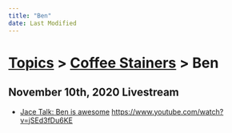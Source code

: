 ```yaml
---
title: "Ben"
date: Last Modified
---
```

# [Topics](../../topics.md) > [Coffee Stainers](../../topics/coffee-stainers.md) > Ben

## November 10th, 2020 Livestream
* [Jace Talk: Ben is awesome](../../transcriptions/yt-jSEd3fDu6KE.md) https://www.youtube.com/watch?v=jSEd3fDu6KE

